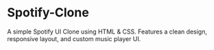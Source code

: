# Spotify-Clone
A simple Spotify UI Clone using HTML &amp; CSS. Features a clean design, responsive layout, and custom music player UI.
